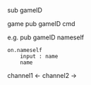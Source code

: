 sub gameID

game
    pub gameID cmd


e.g.
    pub gameID nameself

    on.nameself
        input : name
        name 

channel1
<-
channel2
->